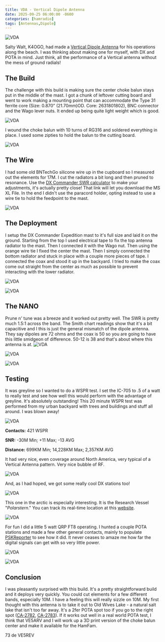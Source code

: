 ```yaml
---
title: VDA - Vertical Dipole Antenna
date: 2025-09-25 06:00:00 -0600
categories: [hamradio]
tags: [Antennas,Dipole]
---
```


![VDA](./assets/VDA/VDA-00.webp)

Salty Walt, K4OGO, had made a [Vertical Dipole Antenna](https://youtu.be/MwQ97FIhCu4?si=CV8eCH5lljw6oNbv) for his operations along the beach. I was thinking about making one for myself, with DX and POTA in mind. Just think, all the performance of a Vertical antenna without the mess of ground radials! 

## The Build

The challenge with this build is making sure the center choke balun stays put in the middle of the mast. I got a chunk of leftover cutting board and went to work making a mounting point that can accommodate the Type 31 ferrite core (Size: 0.870” (21.70mm)OD. Core: 2631801802), BNC connector and the Wago lever nuts. It ended up being quite light weight which is good.

![VDA](./assets/VDA/VDA-01.webp)

I wound the choke balun with 10 turns of RG316 and soldered everything in place. I used some zipties to hold the balun to the cutting board.

![VDA](./assets/VDA/VDA-02.webp)

## The Wire
I had some old BNTechGo silicone wire up in the cupboard so I measured out the elements for 17M. I cut the radiators a bit long and then pruned to resonance. Use the [DX Commander SWR calculator](https://dxcommander.com/wp-content/uploads/swr-calculator-metric-and-imperial-by-N2LEE.xlsx) to make your adjustments, it's actually pretty close! That link will let you download the MS XL File. In the end I didn't use the paracord holder, opting instead to use a wire tie to hold the feedpoint to the mast.

![VDA](./assets/VDA/VDA-03.webp)

## The Deployment

I setup the DX Commander Expedition mast to it's full size and laid it on the ground. Starting from the top I used electrical tape to fix the top antenna radiator to the mast. Then I connected it with the Wago nut. Then using the orange wire tie I fixed the center the mast. Then I simply connected the bottom radiator and stuck in place with a couple more pieces of tape. I connected the coax and stood it up in the backyard. I tried to make the coax come out straight from the center as much as possible to prevent interacting with the lower radiator.

![VDA](./assets/VDA/VDA-04.webp)

![VDA](./assets/VDA/VDA-05.webp)

## The NANO

Prune n' tune was a breeze and it worked out pretty well. The SWR is pretty much 1.5:1 across the band. The Smith chart readings show that it's a bit capacitive and I this is just the general mismatch of the dipole antenna. They say dipoles are 72 ohms and the coax is 50 so you are going to have this little smidgeon of difference. 50-12 is 38 and that's about where this antenna is at.
![VDA](./assets/VDA/17M_VDA.webp)

![VDA](./assets/VDA/17M_VDA-SMITH.webp)

![VDA](./assets/VDA/VDA-06.webp)

## Testing

It was greyline so I wanted to do a WSPR test. I set the IC-705 to .5 of a watt to really test and see how well this would perform with the advantage of greyline. It's absolutely outstanding! This 20 minute WSPR test was performed from my urban backyard with trees and buildings and stuff all around. I was blown away!

![VDA](./assets/VDA/17MWSRPNET.webp)

**Contacts:** 421 WSPR

**SNR:** -30M Min; +11 Max; -13 AVG

**Distance:** 699KM Min; 14,228KM Max; 2,357KM AVG

It had very nice, even coverage around North America, very typical of a Vertical Antenna pattern. Very nice bubble of RF.

![VDA](./assets/VDA/17MWSRPNET2.webp)

And, as I had hoped, we got some really cool DX stations too!

![VDA](./assets/VDA/17MWSRPNET3.webp)

This one in the arctic is especially interesting. It is the Research Vessel "*Polarstern*." You can track its real-time location at this [website](https://www.meereisportal.de/en/where-is-rv-polarstern).

![VDA](./assets/VDA/17MWSRPNET4.webp)

For fun I did a little 5 watt QRP FT8 operating. I hunted a couple POTA stations and made a few other general contacts, mainly to populate [PSKReporter](https://pskreporter.info/) to see how it did. It never ceases to amaze me how far the digital signals can get with so very little power.

![VDA](./assets/VDA/17M-FT8.webp)

![VDA](./assets/VDA/VDA-07.webp)

## Conclusion

I was pleasantly surprised with this build. It's a pretty straightforward build and it deploys very quickly. You could cut elements for a few different bands, especially 10M. I have a feeling this will really sizzle on 10M. My first thought with this antenna is to take it out to Old Wives Lake - a natural salt lake that isn't too far away. It's a 2fer POTA spot too if you go to the right spot ([CA-2782](https://pota.app/#/park/CA-2782), [CA-2783](https://pota.app/#/park/CA-2783)). If it works out well in a real world POTA test, I think that VE5ARV and I will work up a 3D print version of the choke balun center and make it available for the HamFam.


73 de VE5REV



